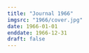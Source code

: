 ```yaml
---
title: "Journal 1966"
imgsrc: "1966/cover.jpg"
date: 1966-01-01
enddate: 1966-12-31
draft: false
---
```

